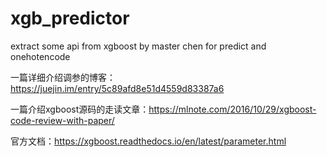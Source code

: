 # xgb_predictor
extract some api from xgboost by master chen for predict and onehotencode

一篇详细介绍调参的博客：https://juejin.im/entry/5c89afd8e51d4559d83387a6

一篇介绍xgboost源码的走读文章：https://mlnote.com/2016/10/29/xgboost-code-review-with-paper/

官方文档：https://xgboost.readthedocs.io/en/latest/parameter.html
